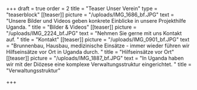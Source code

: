 +++
draft = true
order = 2
title = "Teaser Unser Verein"
type = "teaserblock"
[[teaser]]
picture = "/uploads/IMG_1686_bf.JPG"
text = "Unsere Bilder und Videos geben konkrete Einblicke in unsere Projekthilfe Uganda. "
title = "Bilder & Videos"
[[teaser]]
picture = "/uploads/IMG_2224_bf.JPG"
text = "Nehmen Sie gerne mit uns Kontakt auf. "
title = "Kontakt"
[[teaser]]
picture = "/uploads/IMG_0901_bf.JPG"
text = "Brunnenbau, Hausbau, medizinische Einsätze - immer wieder führen wir Hilfseinsätze vor Ort in Uganda durch. "
title = "Hilfseinsätze vor Ort"
[[teaser]]
picture = "/uploads/IMG_1887_bf.JPG"
text = "In Uganda haben wir mit der Diözese eine komplexe Verwaltungsstruktur eingerichtet. "
title = "Verwaltungsstruktur"

+++
